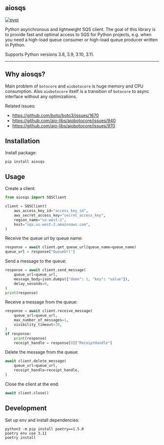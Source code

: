 ## aiosqs

[![pypi](https://img.shields.io/pypi/v/aiosqs.svg)](https://pypi.org/project/aiosqs/)

Python asynchronous and lightweight SQS client. The goal of this library is to provide fast and optimal access to SQS 
for Python projects, e.g. when you need a high-load queue consumer or high-load queue producer written in Python.

Supports Python versions 3.8, 3.9, 3.10, 3.11.

----

## Why aiosqs?

Main problem of `botocore` and `aiobotocore` is huge memory and CPU consumption.
Also `aiobotocore` itself is a transition of `botocore` to async interface without any optimizations.

Related issues:
- https://github.com/boto/boto3/issues/1670
- https://github.com/aio-libs/aiobotocore/issues/940
- https://github.com/aio-libs/aiobotocore/issues/970


## Installation

Install package:
```shell
pip install aiosqs
```


## Usage

Create a client:
```python
from aiosqs import SQSClient

client = SQSClient(
    aws_access_key_id="access_key_id",
    aws_secret_access_key="secret_access_key",
    region_name="us-west-2",
    host="sqs.us-west-2.amazonaws.com",
)
```

Receive the queue url by queue name:
```python
response = await client.get_queue_url(queue_name=queue_name)
queue_url = response["QueueUrl"]
```

Send a message to the queue:
```python
response = await client.send_message(
    queue_url=queue_url,
    message_body=json.dumps({"demo": 1, "key": "value"}),
    delay_seconds=0,
)
print(response)
```

Receive a message from the queue:
```python
response = await client.receive_message(
    queue_url=queue_url,
    max_number_of_messages=1,
    visibility_timeout=30,
)
if response:
    print(response)
    receipt_handle = response[0]["ReceiptHandle"]
```

Delete the message from the queue:
```python
await client.delete_message(
    queue_url=queue_url,
    receipt_handle=receipt_handle,
)
```

Close the client at the end:
```python
await client.close()
```


## Development

Set up env and install dependencies:
```shell
python3 -m pip install poetry==1.5.0
poetry env use 3.11
poetry install
```
